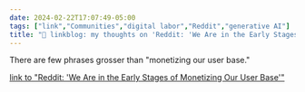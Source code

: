 ```yaml
---
date: 2024-02-22T17:07:49-05:00
tags: ["link","Communities","digital labor","Reddit","generative AI"]
title: "🔗 linkblog: my thoughts on 'Reddit: 'We Are in the Early Stages of Monetizing Our User Base''"
---
```

There are few phrases grosser than "monetizing our user base."

[link to "Reddit: 'We Are in the Early Stages of Monetizing Our User Base'"](https://www.404media.co/reddit-we-are-in-the-early-stages-of-monetizing-our-user-base-2/)